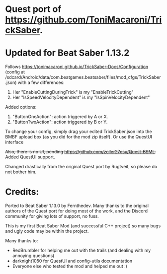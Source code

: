 # Quest port of https://github.com/ToniMacaroni/TrickSaber.
# Updated for Beat Saber 1.13.2

Follows https://tonimacaroni.github.io/TrickSaber-Docs/Configuration (config at /sdcard/Android/data/com.beatgames.beatsaber/files/mod_cfgs/TrickSaber.json) with a few differences:
1. Her "EnableCuttingDuringTrick" is my "EnableTrickCutting"
2. Her "IsSpeedVelocityDependent" is my "IsSpinVelocityDependent"

Added options:
1. "ButtonOneAction": action triggered by A or X.
2. "ButtonTwoAction": action triggered by B or Y.

To change your config, simply drag your edited TrickSaber.json into the BMBF upload box (as you did for the mod zip itself).
Or use the QuestUI interface

~~Also, there is no UI, pending https://github.com/zoller27osu/Quest-BSML.~~ Added QuestUI support. 

Changed drastically from the original Quest port by Rugtveit, so please do not bother him.

# Credits:
Ported to Beat Saber 1.13.0 by Fernthedev. Many thanks to the original authors of the Quest port for doing most of the work, and the Discord community for giving lots of support, no fuss. 

This is my first Beat Saber Mod (and successful C++ project) so many bugs and ugly code may be within the project.

Many thanks to:
- RedBrumbler for helping me out with the trails (and dealing with my annoying questions)
- darknight1050 for QuestUI and config-utils documentation
- Everyone else who tested the mod and helped me out :)
